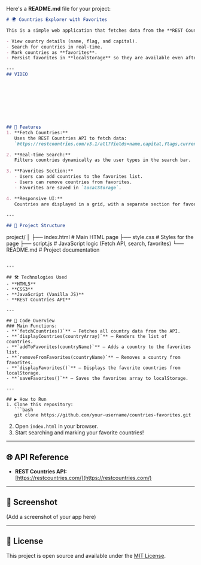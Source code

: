 

Here's a **README.md** file for your project:  

```markdown
# 🌍 Countries Explorer with Favorites

This is a simple web application that fetches data from the **REST Countries API** and allows users to:

- View country details (name, flag, and capital).
- Search for countries in real-time.
- Mark countries as **favorites**.
- Persist favorites in **localStorage** so they are available even after page refresh.

---
## VIDEO









## 🚀 Features
1. **Fetch Countries:**  
   Uses the REST Countries API to fetch data:  
   `https://restcountries.com/v3.1/all?fields=name,capital,flags,currencies`

2. **Real-time Search:**  
   Filters countries dynamically as the user types in the search bar.

3. **Favorites Section:**  
   - Users can add countries to the favorites list.
   - Users can remove countries from favorites.
   - Favorites are saved in `localStorage`.

4. **Responsive UI:**  
   Countries are displayed in a grid, with a separate section for favorites.

---

## 📂 Project Structure
```
project/
│
├── index.html       # Main HTML page
├── style.css        # Styles for the page
├── script.js        # JavaScript logic (Fetch API, search, favorites)
└── README.md        # Project documentation
```

---

## 🛠 Technologies Used
- **HTML5**
- **CSS3**
- **JavaScript (Vanilla JS)**
- **REST Countries API**

---

## 📜 Code Overview
### Main Functions:
- **`fetchCountries()`** – Fetches all country data from the API.
- **`displayCountries(countryArray)`** – Renders the list of countries.
- **`addToFavorites(countryName)`** – Adds a country to the favorites list.
- **`removeFromFavorites(countryName)`** – Removes a country from favorites.
- **`displayFavorites()`** – Displays the favorite countries from localStorage.
- **`saveFavorites()`** – Saves the favorites array to localStorage.

---

## ▶ How to Run
1. Clone this repository:
   ```bash
   git clone https://github.com/your-username/countries-favorites.git
   ```
2. Open `index.html` in your browser.
3. Start searching and marking your favorite countries!

---

## 🌐 API Reference
- **REST Countries API:**  
  [https://restcountries.com/](https://restcountries.com/)

---

## 📸 Screenshot
(Add a screenshot of your app here)

---

## 📜 License
This project is open source and available under the [MIT License](LICENSE).
```

